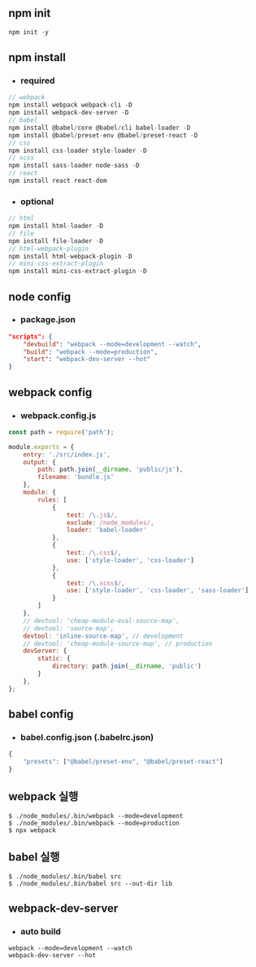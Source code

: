 ## npm init
```javascript
npm init -y
```

## npm install
- ### required
```javascript
// webpack
npm install webpack webpack-cli -D
npm install webpack-dev-server -D
// babel
npm install @babel/core @babel/cli babel-loader -D
npm install @babel/preset-env @babel/preset-react -D
// css
npm install css-loader style-loader -D
// scss
npm install sass-loader node-sass -D
// react
npm install react react-dom
```
- ### optional
```javascript
// html
npm install html-loader -D
// file
npm install file-loader -D
// html-webpack-plugin
npm install html-webpack-plugin -D
// mini-css-extract-plugin
npm install mini-css-extract-plugin -D
```

## node config
- ### package.json
```json
"scripts": {
    "devbuild": "webpack --mode=development --watch",
    "build": "webpack --mode=production",
    "start": "webpack-dev-server --hot"
}
```

## webpack config
- ### webpack.config.js
```javascript
const path = require('path');

module.exports = {
    entry: './src/index.js',
    output: {
        path: path.join(__dirname, 'public/js'),
        filename: 'bundle.js'
    },
    module: {
        rules: [
            {
                test: /\.js$/,
                exclude: /node_modules/,
                loader: 'babel-loader'
            },
            {
                test: /\.css$/,
                use: ['style-loader', 'css-loader']
            },
            {
                test: /\.scss$/,
                use: ['style-loader', 'css-loader', 'sass-loader']
            }
        ]
    },
    // devtool: 'cheap-module-eval-source-map',
    // devtool: 'source-map',
    devtool: 'inline-source-map', // development
    // devtool: 'cheap-module-source-map', // production
    devServer: {
        static: {
            directory: path.join(__dirname, 'public')
        }
    },
};

```

## babel config
- ### babel.config.json (.babelrc.json)
```javascript
{
    "presets": ["@babel/preset-env", "@babel/preset-react"]
}
```

## webpack 실행
```
$ ./node_modules/.bin/webpack --mode=development
$ ./node_modules/.bin/webpack --mode=production
$ npx webpack
```

## babel 실행
```
$ ./node_modules/.bin/babel src
$ ./node_modules/.bin/babel src --out-dir lib
```

## webpack-dev-server
- ### auto build
```
webpack --mode=development --watch
webpack-dev-server --hot
```
